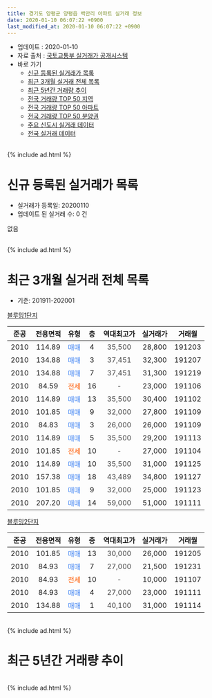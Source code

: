 ```yaml
---
title: 경기도 양평군 양평읍 백안리 아파트 실거래 정보
date: 2020-01-10 06:07:22 +0900
last_modified_at: 2020-01-10 06:07:22 +0900
---
```


* 업데이트 : 2020-01-10
* 자료 출처 : [국토교통부 실거래가 공개시스템](http://rt.molit.go.kr)
* 바로 가기
    * [신규 등록된 실거래가 목록](#신규-등록된-실거래가-목록)
    * [최근 3개월 실거래 전체 목록](#최근-3개월-실거래-전체-목록)
    * [최근 5년간 거래량 추이](#최근-5년간-거래량-추이)
    * [전국 거래량 TOP 50 지역](https://inasie.github.io/apt-trade-info/최근-3개월-전국에서-가장-거래가-많이-발생한-지역)
    * [전국 거래량 TOP 50 아파트](https://inasie.github.io/apt-trade-info/최근-3개월-전국에서-가장-거래가-많이-발생한-아파트)
    * [전국 거래량 TOP 50 분양권](https://inasie.github.io/apt-trade-info/최근-3개월-전국에서-가장-거래가-많이-발생한-분양권)
    * [주요 신도시 실거래 데이터](https://inasie.github.io/apt-trade-info/주요-신도시)
    * [전국 실거래 데이터](https://inasie.github.io/apt-trade-info/전국)
<br>
{% include ad.html %}
<br>

# 신규 등록된 실거래가 목록
* 실거래가 등록일: 20200110
* 업데이트 된 실거래 수: 0 건

없음

<br>
{% include ad.html %}
<br>

# 최근 3개월 실거래 전체 목록
* 기준: 201911-202001


[블루밍1단지](https://search.naver.com/search.naver?query=%EA%B2%BD%EA%B8%B0%EB%8F%84+%EC%96%91%ED%8F%89%EA%B5%B0+%EC%96%91%ED%8F%89%EC%9D%8D+%EB%B0%B1%EC%95%88%EB%A6%AC+%EB%B8%94%EB%A3%A8%EB%B0%8D1%EB%8B%A8%EC%A7%80)

|준공|전용면적|유형|층|역대최고가|실거래가|거래월|
|:---:|:---:|:---:|:---:|:---:|:---:|:---:|
|2010|114.89|<span style="color:#4285f3">매매</span>|4|<span style="color:#444444">35,500</span>|28,800|191203|
|2010|134.88|<span style="color:#4285f3">매매</span>|3|<span style="color:#444444">37,451</span>|32,300|191207|
|2010|134.88|<span style="color:#4285f3">매매</span>|7|<span style="color:#444444">37,451</span>|31,300|191219|
|2010|84.59|<span style="color:#ff5a00">전세</span>|16|<span style="color:#444444">-</span>|23,000|191106|
|2010|114.89|<span style="color:#4285f3">매매</span>|13|<span style="color:#444444">35,500</span>|30,400|191102|
|2010|101.85|<span style="color:#4285f3">매매</span>|9|<span style="color:#444444">32,000</span>|27,800|191109|
|2010|84.83|<span style="color:#4285f3">매매</span>|3|<span style="color:#444444">26,000</span>|26,000|191109|
|2010|114.89|<span style="color:#4285f3">매매</span>|5|<span style="color:#444444">35,500</span>|29,200|191113|
|2010|101.85|<span style="color:#ff5a00">전세</span>|10|<span style="color:#444444">-</span>|27,000|191104|
|2010|114.89|<span style="color:#4285f3">매매</span>|10|<span style="color:#444444">35,500</span>|31,000|191125|
|2010|157.38|<span style="color:#4285f3">매매</span>|18|<span style="color:#444444">43,489</span>|34,800|191127|
|2010|101.85|<span style="color:#4285f3">매매</span>|9|<span style="color:#444444">32,000</span>|25,000|191123|
|2010|207.20|<span style="color:#4285f3">매매</span>|14|<span style="color:#444444">59,000</span>|51,000|191111|

[블루밍2단지](https://search.naver.com/search.naver?query=%EA%B2%BD%EA%B8%B0%EB%8F%84+%EC%96%91%ED%8F%89%EA%B5%B0+%EC%96%91%ED%8F%89%EC%9D%8D+%EB%B0%B1%EC%95%88%EB%A6%AC+%EB%B8%94%EB%A3%A8%EB%B0%8D2%EB%8B%A8%EC%A7%80)

|준공|전용면적|유형|층|역대최고가|실거래가|거래월|
|:---:|:---:|:---:|:---:|:---:|:---:|:---:|
|2010|101.85|<span style="color:#4285f3">매매</span>|13|<span style="color:#444444">30,000</span>|26,000|191205|
|2010|84.93|<span style="color:#4285f3">매매</span>|7|<span style="color:#444444">27,000</span>|21,500|191231|
|2010|84.93|<span style="color:#ff5a00">전세</span>|10|<span style="color:#444444">-</span>|10,000|191107|
|2010|84.93|<span style="color:#4285f3">매매</span>|4|<span style="color:#444444">27,000</span>|23,000|191111|
|2010|134.88|<span style="color:#4285f3">매매</span>|1|<span style="color:#444444">40,100</span>|31,000|191114|


<br>
{% include ad.html %}
<br>

# 최근 5년간 거래량 추이


<div style="width:100%;">
    <canvas id="deal_progress" height="200"></canvas>
</div>

<script>
new Chart(document.getElementById("deal_progress"), {
    type: 'line',
    data: {
        labels: ['201501','201502','201503','201504','201505','201506','201507','201508','201509','201510','201511','201512','201601','201602','201603','201604','201605','201606','201607','201608','201609','201610','201611','201612','201701','201702','201703','201704','201705','201706','201707','201708','201709','201710','201711','201712','201801','201802','201803','201804','201805','201806','201807','201808','201809','201810','201811','201812','201901','201902','201903','201904','201905','201906','201907','201908','201909','201910','201911','201912','202001'],
        datasets: [{
            label: '매매',
            pointRadius: 1,
            data: [8, 1, 17, 14, 10, 16, 10, 13, 24, 13, 8, 10, 2, 5, 5, 7, 8, 11, 1, 12, 4, 16, 2, 7, 4, 4, 5, 6, 2, 4, 6, 6, 7, 13, 5, 7, 10, 6, 12, 7, 9, 2, 3, 8, 12, 5, 6, 4, 3, 3, 8, 3, 4, 10, 5, 5, 10, 9, 10, 5, 0],
            borderColor: "rgba(255, 201, 14, 1)",
            backgroundColor: "rgba(255, 201, 14, 0.5)",
            fill: false,
            lineTension: 0
        },{
            label: '전월세',
            pointRadius: 1,
            data: [6, 6, 11, 10, 13, 5, 6, 10, 10, 17, 7, 9, 6, 5, 8, 6, 4, 10, 4, 11, 8, 8, 6, 10, 4, 8, 6, 6, 10, 6, 11, 7, 10, 12, 5, 2, 5, 5, 5, 6, 7, 10, 6, 5, 5, 5, 1, 1, 5, 8, 3, 6, 5, 3, 6, 6, 9, 5, 3, 0, 0],
            borderColor: "rgba(0, 141, 185, 1)",
            backgroundColor: "rgba(0, 141, 185, 0.5)",
            fill: false,
            lineTension: 0
        }
        ]
    },
    options: {
        responsive: true,
        title: {
            display: false
        },
        tooltips: {
            mode: 'index',
            intersect: false
        },
        hover: {
            mode: 'nearest',
            intersect: true
        },
        scales: {
            xAxes: [{
                display: true,
                scaleLabel: {
                    display: true,
                    labelString: '년/월'
                }
            }],
            yAxes: [{
                display: true,
                ticks: {
                    suggestedMin: 0,
                },
                scaleLabel: {
                    display: true,
                    labelString: '실거래 수'
                }
            }]
        }
    }
});

</script>


<br>
{% include ad.html %}
<br>

